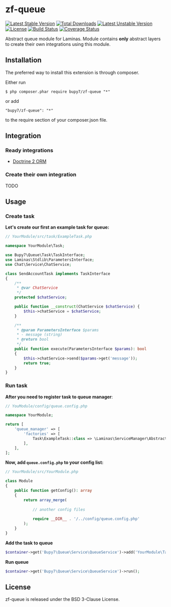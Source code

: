 zf-queue
========

[![Latest Stable Version](https://poser.pugx.org/bupy7/zf-queue/v/stable)](https://packagist.org/packages/bupy7/zf-queue)
[![Total Downloads](https://poser.pugx.org/bupy7/zf-queue/downloads)](https://packagist.org/packages/bupy7/zf-queue)
[![Latest Unstable Version](https://poser.pugx.org/bupy7/zf-queue/v/unstable)](https://packagist.org/packages/bupy7/zf-queue)
[![License](https://poser.pugx.org/bupy7/zf-queue/license)](https://packagist.org/packages/bupy7/zf-queue)
[![Build Status](https://travis-ci.org/bupy7/zf-queue.svg?branch=master)](https://travis-ci.org/bupy7/zf-queue)
[![Coverage Status](https://coveralls.io/repos/github/bupy7/zf-queue/badge.svg?branch=master)](https://coveralls.io/github/bupy7/zf-queue?branch=master)

Abstract queue module for Laminas. Module contains **only** abstract layers to create
their own integrations using this module.

Installation
------------

The preferred way to install this extension is through composer.

Either run

```
$ php composer.phar require bupy7/zf-queue "*"
```

or add

```
"bupy7/zf-queue": "*"
```

to the require section of your composer.json file.

Integration
-----------

### Ready integrations

- [Doctrine 2 ORM](example/QueueDoctrine)

### Create their own integration

TODO

Usage
-----

### Create task

**Let's create our first an example task for queue:**

```php
// YourModule/src/task/ExampleTask.php

namespace YourModule\Task;

use Bupy7\Queue\Task\TaskInterface;
use Laminas\Stdlib\ParametersInterface;
use Chat\Service\ChatService;

class SendAccountTask implements TaskInterface
{
    /**
     * @var ChatService
     */
    protected $chatService;

    public function __construct(ChatService $chatService) {
        $this->chatService = $chatService;
    }

    /**
     * @param ParametersInterface $params
     * - message (string)
     * @return bool
     */
    public function execute(ParametersInterface $params): bool
    {
        $this->chatService->send($params->get('message'));
        return true;
    }
}
```

### Run task

**After you need to register task to queue manager**:

```php
// YouModule/config/queue.config.php

namespace YourModule;

return [
    'queue_manager' => [
        'factories' => [
            Task\ExampleTask::class => \Laminas\ServiceManager\AbstractFactory\ReflectionBasedAbstractFactory::class,
        ],
    ],
];
```

**Now, add `queue.config.php` to your config list:**

```php
// YourModule/src/YourModule.php

class Module
{
    public function getConfig(): array
    {
        return array_merge(
            
            // another config files
            
            require __DIR__ . '/../config/queue.config.php'
        );
    }
}
```

**Add the task to queue**

```php
$container->get('Bupy7\Queue\Service\QueueService')->add('YourModule\Task\ExampleTask');
```

**Run queue**

```php
$container->get('Bupy7\Queue\Service\QueueService')->run();
```

License
-------

zf-queue is released under the BSD 3-Clause License.